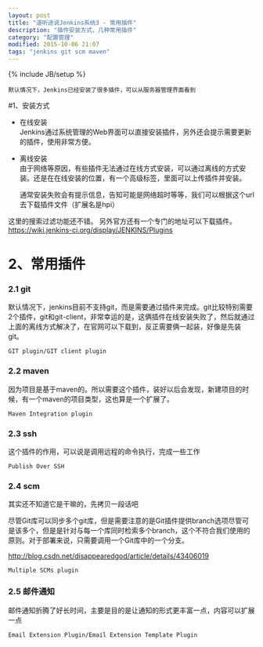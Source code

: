 ```yaml
---
layout: post
title: "道听途说Jenkins系统3 - 常用插件"
description: "插件安装方式，几种常用插件"
category: "配置管理"
modified: 2015-10-06 21:07
tags: "jenkins git scm maven"
---
```

{% include JB/setup %}

	默认情况下，Jenkins已经安装了很多插件，可以从服务器管理界面看到


#1、安装方式
* 在线安装  
	Jenkins通过系统管理的Web界面可以直接安装插件，另外还会提示需要更新的插件，使用非常方便。
* 离线安装  
	由于网络等原因，有些插件无法通过在线方式安装，可以通过离线的方式安装。还是在在线安装的位置，有一个高级标签，里面可以上传插件并安装。
	
	通常安装失败会有提示信息，告知可能是网络超时等等，我们可以根据这个url去下载插件文件（扩展名是hpi）

这里的搜索过滤功能还不错。
另外官方还有一个专门的地址可以下载插件。<https://wiki.jenkins-ci.org/display/JENKINS/Plugins>

# 2、常用插件  

### 2.1 git

  默认情况下，jenkins目前不支持git，而是需要通过插件来完成。git比较特别需要2个插件，git和git-client，非常幸运的是，这俩插件在线安装失败了，然后就通过上面的离线方式解决了，在官网可以下载到，反正需要俩一起装，好像是先装git。
  
	GIT plugin/GIT client plugin

### 2.2 maven

  因为项目是基于maven的。所以需要这个插件，装好以后会发现，新建项目的时候，有一个maven的项目类型，这也算是一个扩展了。
  
	Maven Integration plugin
  
### 2.3 ssh
   这个插件的作用，可以说是调用远程的命令执行，完成一些工作

	Publish Over SSH
	
### 2.4 scm
   其实还不知道它是干嘛的，先拷贝一段话吧
   
   尽管Git库可以同步多个git库，但是需要注意的是Git插件提供branch选项尽管可是该多个，但是是针对与每一个库同时检索多个branch，这个不符合我们使用的原则。对于部署来说，只需要调用一个Git库中的一个分支。
   
   <http://blog.csdn.net/disappearedgod/article/details/43406019>
   	
	Multiple SCMs plugin

### 2.5 邮件通知
   邮件通知折腾了好长时间，主要是目的是让通知的形式更丰富一点，内容可以扩展一点

	Email Extension Plugin/Email Extension Template Plugin